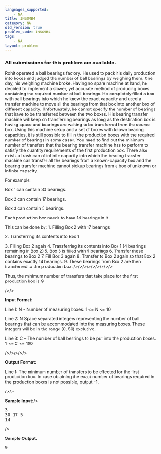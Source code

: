 ```yaml
---
languages_supported:
    - NA
title: INSOMB4
category: NA
old_version: true
problem_code: INSOMB4
tags:
    - NA
layout: problem
---
```

###  All submissions for this problem are available. 

Rohit operated a ball bearings factory. He used to pack his daily production into boxes and judged the number of ball bearings by weighing them. One day, his weighing machine broke. Having no spare machine at hand, he decided to implement a slower, yet accurate method of producing boxes containing the required number of ball bearings. He completely filled a box with ball bearings into which he knew the exact capacity and used a transfer machine to move all the bearings from that box into another box of different capacity. Unfortunately, he cannot specify the number of bearings that have to be transferred between the two boxes. His bearing transfer machine will keep on transferring bearings as long as the destination box is having space and bearings are waiting to be transferred from the source box. Using this machine setup and a set of boxes with known bearing capacities, it is still possible to fill in the production boxes with the required number of bearings in some cases. You need to find out the minimum number of transfers that the bearing transfer machine has to perform to satisfy the quantity requirements of the first production box. There also exists a trash can of infinite capacity into which the bearing transfer machine can transfer all the bearings from a known-capacity box and the bearing transfer machine cannot pickup bearings from a box of unknown or infinite capacity.

For example:

Box 1 can contain 30 bearings.

Box 2 can contain 17 bearings.

Box 3 can contain 5 bearings.



Each production box needs to have 14 bearings in it.



This can be done by:
1\. Filling Box 2 with 17 bearings 

2\. Transferring its contents into Box 1

3\. Filling Box 2 again
4\. Transferring its contents into Box 1 (4 bearings remaining in Box 2)
5\. Box 3 is filled with 5 bearings
6\. Transfer these bearings to Box 2
7\. Fill Box 3 again
8\. Transfer to Box 2 again so that Box 2 contains exactly 14 bearings.
9\. These bearings from Box 2 are then transferred to the production box. />/>/>/>/>/>/>/>/>

Thus, the minimum number of transfers that take place for the first production box is 9.


/>/>

**Input Format:**


Line 1: N - Number of measuring boxes. 1 <= N <= 10


Line 2: N Space separated integers representing the number of ball bearings that can be accommodated into the measuring boxes. These integers will be in the range (0, 50) exclusive.


Line 3: C – The number of ball bearings to be put into the production boxes. 1 <= C <= 100


/>/>/>/>/>

**Output Format:**


Line 1: The minimum number of transfers to be effected for the first production box. In case obtaining the exact number of bearings required in the production boxes is not possible, output -1.

/>/>



**Sample Input:**/>

<pre>
3
30 17 5
14
</pre>
/>

**Sample Output:**

<pre>
9
</pre>
